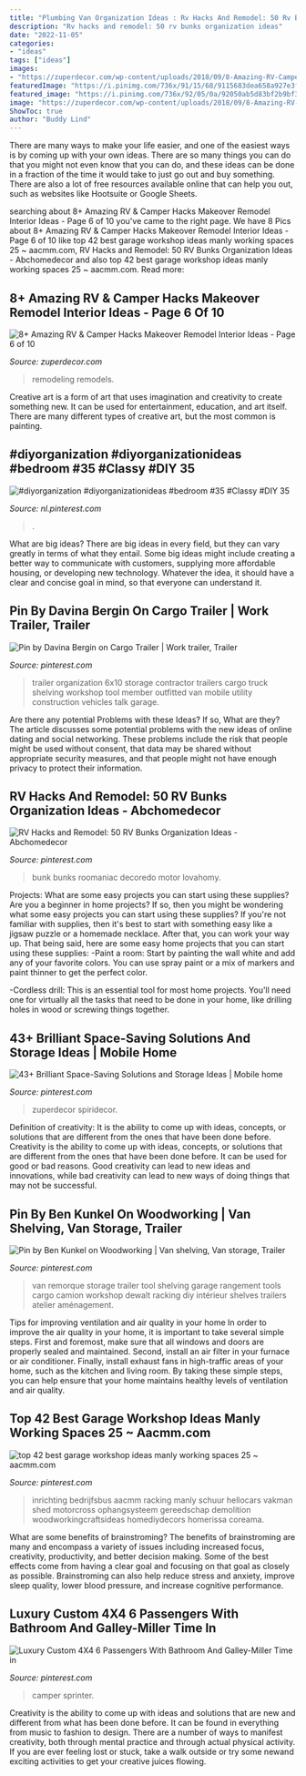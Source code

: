 ```yaml
---
title: "Plumbing Van Organization Ideas : Rv Hacks And Remodel: 50 Rv Bunks Organization Ideas"
description: "Rv hacks and remodel: 50 rv bunks organization ideas"
date: "2022-11-05"
categories:
- "ideas"
tags: ["ideas"]
images:
- "https://zuperdecor.com/wp-content/uploads/2018/09/8-Amazing-RV-Camper-Hacks-Makeover-Remodel-Interior-Ideas-06.jpg"
featuredImage: "https://i.pinimg.com/736x/91/15/68/9115683dea658a927e3fb8c2f60bc1b7.jpg"
featured_image: "https://i.pinimg.com/736x/92/05/0a/92050ab5d83bf2b9bf332e3c693d2d11.jpg"
image: "https://zuperdecor.com/wp-content/uploads/2018/09/8-Amazing-RV-Camper-Hacks-Makeover-Remodel-Interior-Ideas-06.jpg"
ShowToc: true
author: "Buddy Lind"
---
```



There are many ways to make your life easier, and one of the easiest ways is by coming up with your own ideas. There are so many things you can do that you might not even know that you can do, and these ideas can be done in a fraction of the time it would take to just go out and buy something. There are also a lot of free resources available online that can help you out, such as websites like Hootsuite or Google Sheets.

	

		
searching about 8+ Amazing RV &amp; Camper Hacks Makeover Remodel Interior Ideas - Page 6 of 10 you've came to the right page. We have 8 Pics about 8+ Amazing RV &amp; Camper Hacks Makeover Remodel Interior Ideas - Page 6 of 10 like top 42 best garage workshop ideas manly working spaces 25 ~ aacmm.com, RV Hacks and Remodel: 50 RV Bunks Organization Ideas - Abchomedecor and also top 42 best garage workshop ideas manly working spaces 25 ~ aacmm.com. Read more:
		
    
## 8+ Amazing RV &amp; Camper Hacks Makeover Remodel Interior Ideas - Page 6 Of 10

<img loading=lazy src="https://zuperdecor.com/wp-content/uploads/2018/09/8-Amazing-RV-Camper-Hacks-Makeover-Remodel-Interior-Ideas-06.jpg" onerror="this.onerror=null;this.src='https://tse2.mm.bing.net/th?id=OIP.rE3JOwqpKCIrzQYIAkj-VwHaJ5&amp;pid=15.1';" alt="8+ Amazing RV &amp; Camper Hacks Makeover Remodel Interior Ideas - Page 6 of 10">

_Source: zuperdecor.com_

>remodeling remodels. 

	

Creative art is a form of art that uses imagination and creativity to create something new. It can be used for entertainment, education, and art itself. There are many different types of creative art, but the most common is painting.

    
## #diyorganization #diyorganizationideas #bedroom #35 #Classy #DIY 35

<img loading=lazy src="https://i.pinimg.com/736x/db/19/72/db19722e20a05445ec0c3490cd0a9d06.jpg" onerror="this.onerror=null;this.src='https://tse1.mm.bing.net/th?id=OIP.R0aybu1-WYiTjrG4t_ORvwHaH-&amp;pid=15.1';" alt="#diyorganization #diyorganizationideas #bedroom #35 #Classy #DIY 35">

_Source: nl.pinterest.com_

>. 

	

What are big ideas?
There are big ideas in every field, but they can vary greatly in terms of what they entail. Some big ideas might include creating a better way to communicate with customers, supplying more affordable housing, or developing new technology. Whatever the idea, it should have a clear and concise goal in mind, so that everyone can understand it.

    
## Pin By Davina Bergin On Cargo Trailer | Work Trailer, Trailer

<img loading=lazy src="https://i.pinimg.com/736x/59/fe/21/59fe21423157bea6ed558bf34814f43d--trailer-organization-trailer-storage.jpg" onerror="this.onerror=null;this.src='https://tse2.mm.bing.net/th?id=OIP.zNM8zPLuA3_QpFpCUiQQNwHaMT&amp;pid=15.1';" alt="Pin by Davina Bergin on Cargo Trailer | Work trailer, Trailer">

_Source: pinterest.com_

>trailer organization 6x10 storage contractor trailers cargo truck shelving workshop tool member outfitted van mobile utility construction vehicles talk garage. 

	

Are there any potential Problems with these Ideas? If so, What are they?
The article discusses some potential problems with the new ideas of online dating and social networking. These problems include the risk that people might be used without consent, that data may be shared without appropriate security measures, and that people might not have enough privacy to protect their information.

    
## RV Hacks And Remodel: 50 RV Bunks Organization Ideas - Abchomedecor

<img loading=lazy src="https://i.pinimg.com/736x/4c/e2/4c/4ce24c4efbe667fc8bb8f81e31dbf00d.jpg" onerror="this.onerror=null;this.src='https://tse3.mm.bing.net/th?id=OIP.LKShvjMWgXXfv2W_aBIcpQHaLH&amp;pid=15.1';" alt="RV Hacks and Remodel: 50 RV Bunks Organization Ideas - Abchomedecor">

_Source: pinterest.com_

>bunk bunks roomaniac decoredo motor lovahomy. 

	

Projects: What are some easy projects you can start using these supplies?
Are you a beginner in home projects? If so, then you might be wondering what some easy projects you can start using these supplies? If you're not familiar with supplies, then it's best to start with something easy like a jigsaw puzzle or a homemade necklace. After that, you can work your way up. That being said, here are some easy home projects that you can start using these supplies: 
-Paint a room: Start by painting the wall white and add any of your favorite colors. You can use spray paint or a mix of markers and paint thinner to get the perfect color. 

-Cordless drill: This is an essential tool for most home projects. You'll need one for virtually all the tasks that need to be done in your home, like drilling holes in wood or screwing things together.

    
## 43+ Brilliant Space-Saving Solutions And Storage Ideas | Mobile Home

<img loading=lazy src="https://i.pinimg.com/736x/ab/00/2c/ab002c2ea63a73052902a5357e4cc942.jpg" onerror="this.onerror=null;this.src='https://tse2.mm.bing.net/th?id=OIP.AvS8B1cKiUArmwfwQiJbWwHaLH&amp;pid=15.1';" alt="43+ Brilliant Space-Saving Solutions and Storage Ideas | Mobile home">

_Source: pinterest.com_

>zuperdecor spiridecor. 

	

Definition of creativity: It is the ability to come up with ideas, concepts, or solutions that are different from the ones that have been done before.
Creativity is the ability to come up with ideas, concepts, or solutions that are different from the ones that have been done before. It can be used for good or bad reasons. Good creativity can lead to new ideas and innovations, while bad creativity can lead to new ways of doing things that may not be successful.

    
## Pin By Ben Kunkel On Woodworking | Van Shelving, Van Storage, Trailer

<img loading=lazy src="https://i.pinimg.com/736x/10/f3/95/10f39508207311d54e22dbff1008ae3c.jpg" onerror="this.onerror=null;this.src='https://tse2.mm.bing.net/th?id=OIP.Fso-lqDUimfcwk2GYxmMSgHaKI&amp;pid=15.1';" alt="Pin by Ben Kunkel on Woodworking | Van shelving, Van storage, Trailer">

_Source: pinterest.com_

>van remorque storage trailer tool shelving garage rangement tools cargo camion workshop dewalt racking diy intérieur shelves trailers atelier aménagement. 

	

Tips for improving ventilation and air quality in your home
In order to improve the air quality in your home, it is important to take several simple steps. First and foremost, make sure that all windows and doors are properly sealed and maintained. Second, install an air filter in your furnace or air conditioner. Finally, install exhaust fans in high-traffic areas of your home, such as the kitchen and living room. By taking these simple steps, you can help ensure that your home maintains healthy levels of ventilation and air quality.

    
## Top 42 Best Garage Workshop Ideas Manly Working Spaces 25 ~ Aacmm.com

<img loading=lazy src="https://i.pinimg.com/736x/91/15/68/9115683dea658a927e3fb8c2f60bc1b7.jpg" onerror="this.onerror=null;this.src='https://tse2.mm.bing.net/th?id=OIP.8u0pkWngvNlIh_J2PfrByAHaNJ&amp;pid=15.1';" alt="top 42 best garage workshop ideas manly working spaces 25 ~ aacmm.com">

_Source: pinterest.com_

>inrichting bedrijfsbus aacmm racking manly schuur hellocars vakman shed motorcross ophangsysteem gereedschap demolition woodworkingcraftsideas homediydecors homerissa coreama. 

	

What are some benefits of brainstroming?
The benefits of brainstroming are many and encompass a variety of issues including increased focus, creativity, productivity, and better decision making. Some of the best effects come from having a clear goal and focusing on that goal as closely as possible. Brainstroming can also help reduce stress and anxiety, improve sleep quality, lower blood pressure, and increase cognitive performance.

    
## Luxury Custom 4X4 6 Passengers With Bathroom And Galley-Miller Time In

<img loading=lazy src="https://i.pinimg.com/736x/92/05/0a/92050ab5d83bf2b9bf332e3c693d2d11.jpg" onerror="this.onerror=null;this.src='https://tse1.mm.bing.net/th?id=OIP.IJhavAS4Eun-_JDwOO7BtQHaE7&amp;pid=15.1';" alt="Luxury Custom 4X4 6 Passengers With Bathroom And Galley-Miller Time in">

_Source: pinterest.com_

>camper sprinter. 

	

Creativity is the ability to come up with ideas and solutions that are new and different from what has been done before. It can be found in everything from music to fashion to design. There are a number of ways to manifest creativity, both through mental practice and through actual physical activity. If you are ever feeling lost or stuck, take a walk outside or try some newand exciting activities to get your creative juices flowing.

